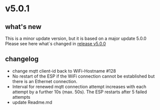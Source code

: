 # v5.0.1

## what's new

This is a minor update version, but it is based on a major update 5.0.0
Please see here what´s changed in [release v5.0.0](https://github.com/dewenni/ESP_Buderus_KM271/releases/tag/v5.0.0)

## changelog

- change mqtt client-id back to WiFi-Hostname #128
- No restart of the ESP if the WiFi connection cannot be established but there is an Ethernet connection.
- Interval for renewed mqtt connection attempt increases with each attempt by a further 10s (max. 50s). The ESP restarts after 5 failed attempts
- update Readme.md